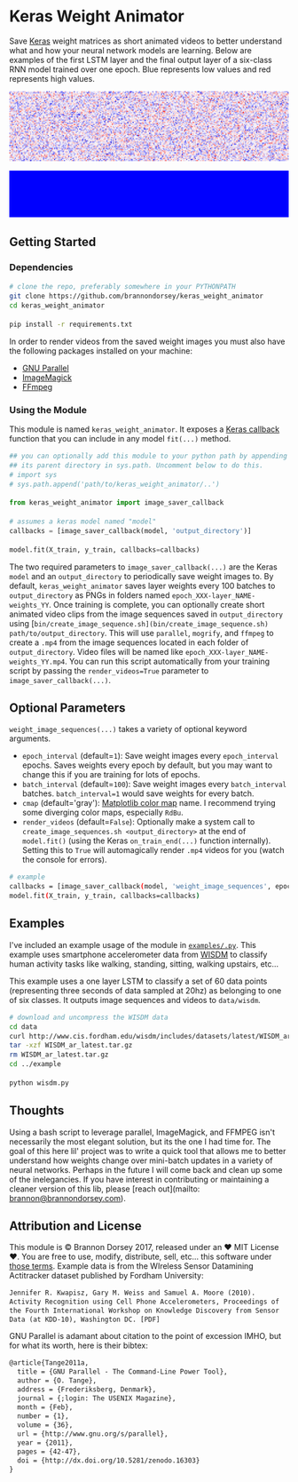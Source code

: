 # Keras Weight Animator

Save [Keras](http://keras.io) weight matrices as short animated videos to better understand what and how your neural network models are learning. Below are examples of the first LSTM layer and the final output layer of a six-class RNN model trained over one epoch. Blue represents low values and red represents high values.

![Example Animation 2](.images/epoch_000-lstm_1-weights_02.gif)

![Example Animation 1](.images/epoch_000-layer_dense_1-weights_02.gif)

## Getting Started

### Dependencies

```bash
# clone the repo, preferably somewhere in your PYTHONPATH
git clone https://github.com/brannondorsey/keras_weight_animator
cd keras_weight_animator

pip install -r requirements.txt
```

In order to render videos from the saved weight images you must also have the following packages installed on your machine:

- [GNU Parallel](https://www.gnu.org/software/parallel/)
- [ImageMagick](https://www.imagemagick.org/script/index.php)
- [FFmpeg](https://ffmpeg.org/download.html)

### Using the Module

This module is named `keras_weight_animator`. It exposes a [Keras callback](https://keras.io/callbacks/) function that you can include in any model `fit(...)` method.

```python
## you can optionally add this module to your python path by appending 
## its parent directory in sys.path. Uncomment below to do this.
# import sys
# sys.path.append('path/to/keras_weight_animator/..')

from keras_weight_animator import image_saver_callback

# assumes a keras model named "model"
callbacks = [image_saver_callback(model, 'output_directory')]

model.fit(X_train, y_train, callbacks=callbacks)
```

The two required parameters to `image_saver_callback(...)` are the Keras `model` and an `output_directory` to periodically save weight images to. By default, `keras_weight_animator` saves layer weights every 100 batches to `output_directory` as PNGs in folders named `epoch_XXX-layer_NAME-weights_YY`. Once training is complete, you can optionally create short animated video clips from the image sequences saved in `output_directory` using [`bin/create_image_sequence.sh](bin/create_image_sequence.sh) path/to/output_directory`. This will use `parallel`, `mogrify`, and `ffmpeg` to create a `.mp4` from the image sequences located in each folder of `output_directory`. Video files will be named like `epoch_XXX-layer_NAME-weights_YY.mp4`. You can run this script automatically from your training script by passing the `render_videos=True` parameter to `image_saver_callback(...)`.

## Optional Parameters 

`weight_image_sequences(...)` takes a variety of optional keyword arguments.

- `epoch_interval` (default=`1`): Save weight images every `epoch_interval` epochs. Saves weights every epoch by default, but you may want to change this if you are training for lots of epochs.
- `batch_interval` (default=`100`): Save weight images every `batch_interval` batches. `batch_interval=1` would save weights for every batch.
- `cmap` (default='gray'): [Matplotlib color map](http://matplotlib.org/users/colormaps.html) name. I recommend trying some diverging color maps, especially `RdBu`. 
- `render_videos` (default=`False`): Optionally make a system call to `create_image_sequences.sh <output_directory>` at the end of `model.fit()` (using the Keras `on_train_end(...)` function internally). Setting this to `True` will automagically render `.mp4` videos for you (watch the console for errors).

```bash
# example
callbacks = [image_saver_callback(model, 'weight_image_sequences', epoch_interval=10, batch_interval=1000, cmap='gray', render_videos=True)]
model.fit(X_train, y_train, callbacks=callbacks)
```

## Examples

I've included an example usage of the module in [`examples/.py`](example.py). This example uses smartphone accelerometer data from [WISDM](http://www.cis.fordham.edu/wisdm/dataset.php) to classify human activity tasks like walking, standing, sitting, walking upstairs, etc...

This example uses a one layer LSTM to classify a set of 60 data points (representing three seconds of data sampled at 20hz) as belonging to one of six classes. It outputs image sequences and videos to `data/wisdm`.

```bash
# download and uncompress the WISDM data
cd data
curl http://www.cis.fordham.edu/wisdm/includes/datasets/latest/WISDM_ar_latest.tar.gz -o WISDM_ar_latest.tar.gz
tar -xzf WISDM_ar_latest.tar.gz
rm WISDM_ar_latest.tar.gz
cd ../example

python wisdm.py
```

## Thoughts

Using a bash script to leverage parallel, ImageMagick, and FFMPEG isn't necessarily the most elegant solution, but its the one I had time for. The goal of this here lil' project was to write a quick tool that allows me to better understand how weights change over mini-batch updates in a variety of neural networks. Perhaps in the future I will come back and clean up some of the inelegancies. If you have interest in contributing or maintaining a cleaner version of this lib, please [reach out](mailto: brannon@brannondorsey.com). 

## Attribution and License

This module is © Brannon Dorsey 2017, released under an ♥ MIT License ♥. You are free to use, modify, distribute, sell, etc... this software under [those terms](LICENSE). Example data is from the WIreless Sensor Datamining Actitracker dataset published by Fordham University:

```
Jennifer R. Kwapisz, Gary M. Weiss and Samuel A. Moore (2010). Activity Recognition using Cell Phone Accelerometers, Proceedings of the Fourth International Workshop on Knowledge Discovery from Sensor Data (at KDD-10), Washington DC. [PDF]
```

GNU Parallel is adamant about citation to the point of excession IMHO, but for what its worth, here is their bibtex:

```
@article{Tange2011a,
  title = {GNU Parallel - The Command-Line Power Tool},
  author = {O. Tange},
  address = {Frederiksberg, Denmark},
  journal = {;login: The USENIX Magazine},
  month = {Feb},
  number = {1},
  volume = {36},
  url = {http://www.gnu.org/s/parallel},
  year = {2011},
  pages = {42-47},
  doi = {http://dx.doi.org/10.5281/zenodo.16303}
}

```
